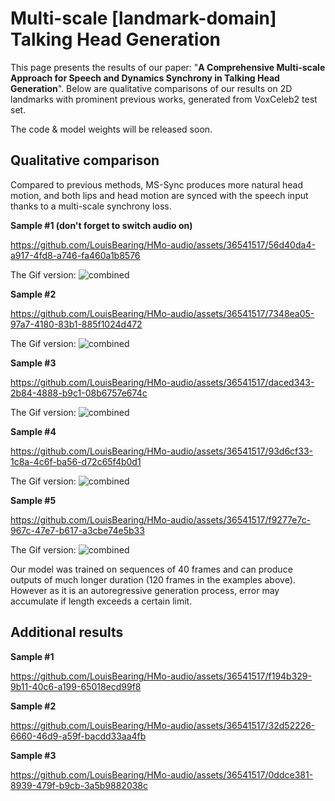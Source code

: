 # Multi-scale [landmark-domain] Talking Head Generation

This page presents the results of our paper: "**A Comprehensive Multi-scale Approach for Speech and Dynamics Synchrony in Talking Head Generation**".
Below are qualitative comparisons of our results on 2D landmarks with prominent previous works, generated from VoxCeleb2 test set.

The code & model weights will be released soon.

## Qualitative comparison

Compared to previous methods, MS-Sync produces more natural head motion, and both lips and head motion are synced with the speech input thanks to a multi-scale synchrony loss.

**Sample #1 (don't forget to switch audio on)**

https://github.com/LouisBearing/HMo-audio/assets/36541517/56d40da4-a917-4fd8-a746-fa460a1b8576

The Gif version:
![combined](https://github.com/LouisBearing/HMo-audio/assets/36541517/8a56949d-14ac-4642-a81d-507321744721)


**Sample #2**

https://github.com/LouisBearing/HMo-audio/assets/36541517/7348ea05-97a7-4180-83b1-885f1024d472

The Gif version:
![combined](https://github.com/LouisBearing/HMo-audio/assets/36541517/2d86f4c8-15d1-4ba8-b3fb-90c28561179b)


**Sample #3**



https://github.com/LouisBearing/HMo-audio/assets/36541517/daced343-2b84-4888-b9c1-08b6757e674c


The Gif version:
![combined](https://github.com/LouisBearing/HMo-audio/assets/36541517/40d05574-2947-40a4-ba40-ae7cef1319d4)


**Sample #4**

https://github.com/LouisBearing/HMo-audio/assets/36541517/93d6cf33-1c8a-4c6f-ba56-d72c65f4b0d1

The Gif version:
![combined](https://github.com/LouisBearing/HMo-audio/assets/36541517/3a76a502-6656-4b18-afa6-cf6bb2772982)


**Sample #5**

https://github.com/LouisBearing/HMo-audio/assets/36541517/f9277e7c-967c-47e7-b617-a3cbe74e5b33

The Gif version:
![combined](https://github.com/LouisBearing/HMo-audio/assets/36541517/fd9eff2e-a128-407c-8ec3-a41cc063c1d0)


Our model was trained on sequences of 40 frames and can produce outputs of much longer duration (120 frames in the examples above). However as it is an autoregressive generation process, error may accumulate if length exceeds a certain limit.


## Additional results

**Sample #1**


https://github.com/LouisBearing/HMo-audio/assets/36541517/f194b329-9b11-40c6-a199-65018ecd99f8


**Sample #2**

https://github.com/LouisBearing/HMo-audio/assets/36541517/32d52226-6660-46d9-a59f-bacdd33aa4fb


**Sample #3**



https://github.com/LouisBearing/HMo-audio/assets/36541517/0ddce381-8939-479f-b9cb-3a5b9882038c







